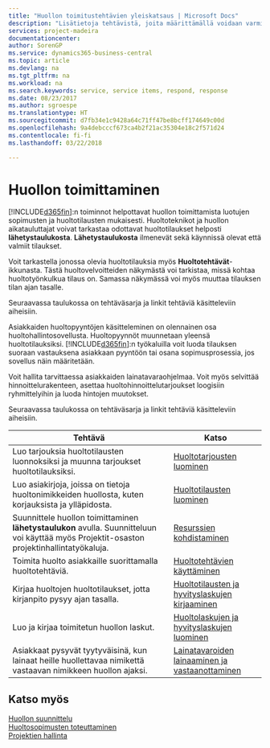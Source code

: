```yaml
---
title: "Huollon toimitustehtävien yleiskatsaus | Microsoft Docs"
description: "Lisätietoja tehtävistä, joita määrittämällä voidaan varmistaa laadukkaan huollon toimitus ja asiakkaiden kanssa tehtyjen sopimusten noudattaminen."
services: project-madeira
documentationcenter: 
author: SorenGP
ms.service: dynamics365-business-central
ms.topic: article
ms.devlang: na
ms.tgt_pltfrm: na
ms.workload: na
ms.search.keywords: service, service items, respond, response
ms.date: 08/23/2017
ms.author: sgroespe
ms.translationtype: HT
ms.sourcegitcommit: d7fb34e1c9428a64c71ff47be8bcff174649c00d
ms.openlocfilehash: 9a4debcccf673ca4b2f21ac35304e18c2f571d24
ms.contentlocale: fi-fi
ms.lasthandoff: 03/22/2018

---
```

# <a name="delivering-service"></a>Huollon toimittaminen
[!INCLUDE[d365fin](includes/d365fin_md.md)]:n toiminnot helpottavat huollon toimittamista luotujen sopimusten ja huoltotilausten mukaisesti. Huoltoteknikot ja huollon aikatauluttajat voivat tarkastaa odottavat huoltotilaukset helposti **lähetystaulukosta**. **Lähetystaulukosta** ilmenevät sekä käynnissä olevat että valmiit tilaukset.  
  
Voit tarkastella jonossa olevia huoltotilauksia myös **Huoltotehtävät**-ikkunasta. Tästä huoltovelvoitteiden näkymästä voi tarkistaa, missä kohtaa huoltotyönkulkua tilaus on. Samassa näkymässä voi myös muuttaa tilauksen tilan ajan tasalle.  
  
Seuraavassa taulukossa on tehtäväsarja ja linkit tehtäviä käsitteleviin aiheisiin.   

Asiakkaiden huoltopyyntöjen käsitteleminen on olennainen osa huoltohallintosovellusta. Huoltopyynnöt muunnetaan yleensä huoltotilauksiksi. [!INCLUDE[d365fin](includes/d365fin_md.md)]:n työkaluilla voit luoda tilauksen suoraan vastauksena asiakkaan pyyntöön tai osana sopimusprosessia, jos sovellus näin määritetään.  
  
Voit hallita tarvittaessa asiakkaiden lainatavaraohjelmaa. Voit myös selvittää hinnoittelurakenteen, asettaa huoltohinnoittelutarjoukset loogisiin ryhmittelyihin ja luoda hintojen muutokset.  
  
Seuraavassa taulukossa on tehtäväsarja ja linkit tehtäviä käsitteleviin aiheisiin.   
  
|**Tehtävä**|**Katso**|  
|------------|-------------|  
|Luo tarjouksia huoltotilausten luonnoksiksi ja muunna tarjoukset huoltotilauksiksi.|[Huoltotarjousten luominen](service-how-to-create-service-quotes.md)|
|Luo asiakirjoja, joissa on tietoja huoltonimikkeiden huollosta, kuten korjauksista ja ylläpidosta.|[Huoltotilausten luominen](service-how-to-create-service-orders.md)|
|Suunnittele huollon toimittaminen **lähetystaulukon** avulla. Suunnitteluun voi käyttää myös Projektit-osaston projektinhallintatyökaluja.|[Resurssien kohdistaminen](service-how-to-allocate-resources.md)|  
|Toimita huolto asiakkaille suorittamalla huoltotehtäviä.|[Huoltotehtävien käyttäminen](service-how-to-work-on-service-tasks.md)|  
|Kirjaa huoltojen huoltotilaukset, jotta kirjanpito pysyy ajan tasalla.|[Huoltotilausten ja hyvityslaskujen kirjaaminen](service-how-to-post-service-orders.md)|  
|Luo ja kirjaa toimitetun huollon laskut.|[Huoltolaskujen ja hyvityslaskujen luominen](service-how-create-invoices.md)|  
|Asiakkaat pysyvät tyytyväisinä, kun lainaat heille huollettavaa nimikettä vastaavan nimikkeen huollon ajaksi.| [Lainatavaroiden lainaaminen ja vastaanottaminen](service-how-to-lend-receive-loaners.md)|
  
## <a name="see-also"></a>Katso myös  
[Huollon suunnittelu](service-plan-service.md)  
[Huoltosopimusten toteuttaminen](service-fulfill-service-contracts.md)  
[Projektien hallinta](projects-manage-projects.md)  

